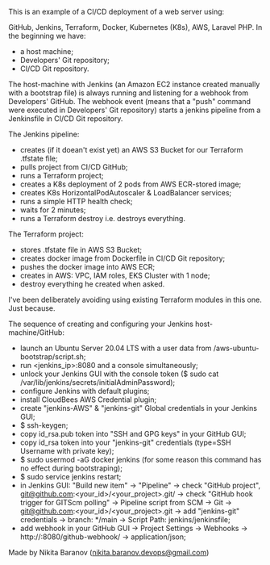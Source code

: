 This is an example of a CI/CD deployment of a web server using:

GitHub, Jenkins, Terraform, Docker, Kubernetes (K8s), AWS, Laravel PHP.
In the beginning we have:
- a host machine;
- Developers' Git repository;
- CI/CD Git repository.

The host-machine with Jenkins (an Amazon EC2 instance created manually with a bootstrap file) is always running and listening for a webhook from Developers' GitHub. The webhook event (means that a "push" command were executed in Developers' Git repository) starts a jenkins pipeline from a Jenkinsfile in CI/CD Git repository.

The Jenkins pipeline:
- creates (if it doean't exist yet) an AWS S3 Bucket for our Terraform .tfstate file;
- pulls project from CI/CD GitHub;
- runs a Terraform project;
- creates a K8s deployment of 2 pods from AWS ECR-stored image;
- creates K8s HorizontalPodAutoscaler & LoadBalancer services;
- runs a simple HTTP health check;
- waits for 2 minutes;
- runs a Terraform destroy i.e. destroys everything.

The Terraform project:
- stores .tfstate file in AWS S3 Bucket;
- creates docker image from Dockerfile in CI/CD  Git repository;
- pushes the docker image into AWS ECR;
- creates in AWS: VPC, IAM roles, EKS Cluster with 1 node;
- destroy everything he created when asked.

I've been deliberately avoiding using existing Terraform modules in this one. Just because.

The sequence of creating and configuring your Jenkins host-machine/GitHub:
- launch an Ubuntu Server 20.04 LTS with a user data from /aws-ubuntu-bootstrap/script.sh;
- run <jenkins_ip>:8080 and a console simultaneously;
- unlock your Jenkins GUI with the console token ($ sudo cat /var/lib/jenkins/secrets/initialAdminPassword);
- configure Jenkins with default plugins;
- install CloudBees AWS Credential plugin;
- create "jenkins-AWS" & "jenkins-git" Global credentials in your Jenkins GUI;
- $ ssh-keygen;
- copy id_rsa.pub token into "SSH and GPG keys" in your GitHub GUI;
- copy id_rsa token into your "jenkins-git" credentials (type=SSH Username with private key);
- $ sudo usermod -aG docker jenkins (for some reason this command has no effect during bootstraping);
- $ sudo service jenkins restart;
- in Jenkins GUI: "Build new item" -> "Pipeline" -> check "GitHub project", git@github.com:<your_id>/<your_project>.git/ -> check "GitHub hook trigger for GITScm polling" -> Pipeline script from SCM -> Git -> git@github.com:<your_id>/<your_project>.git -> add "jenkins-git" credentials -> branch: */main -> Script Path: jenkins/jenkinsfile;
- add webhook in your GitHub GUI -> Project Settings -> Webhooks -> http://<ip>:8080/github-webhook/ -> application/json;

Made by Nikita Baranov (nikita.baranov.devops@gmail.com)
